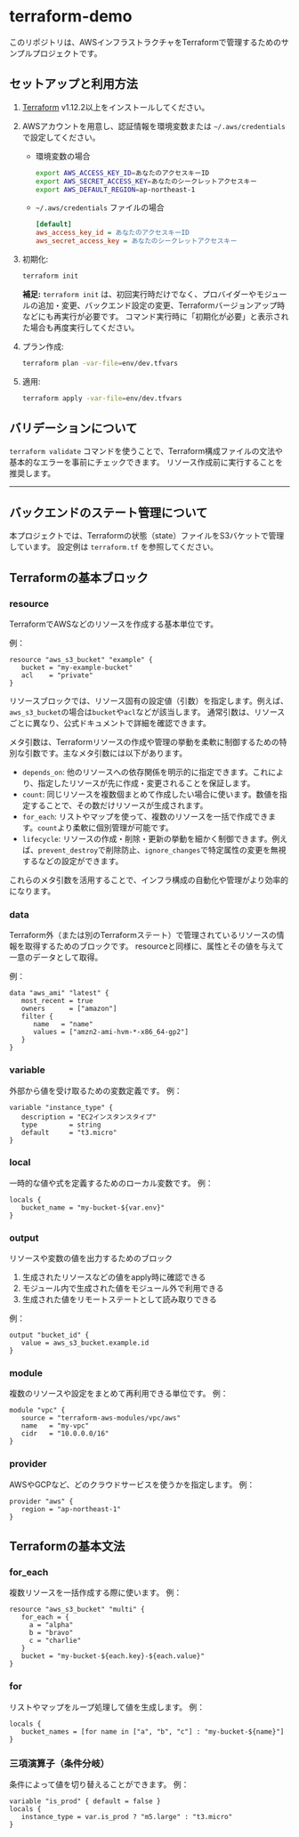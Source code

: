 # terraform-demo

このリポジトリは、AWSインフラストラクチャをTerraformで管理するためのサンプルプロジェクトです。

## セットアップと利用方法

1. [Terraform](https://www.terraform.io/downloads.html) v1.12.2以上をインストールしてください。
2. AWSアカウントを用意し、認証情報を環境変数または `~/.aws/credentials` で設定してください。
   - 環境変数の場合

     ```zsh
     export AWS_ACCESS_KEY_ID=あなたのアクセスキーID
     export AWS_SECRET_ACCESS_KEY=あなたのシークレットアクセスキー
     export AWS_DEFAULT_REGION=ap-northeast-1
     ```

   - `~/.aws/credentials` ファイルの場合

     ```ini
     [default]
     aws_access_key_id = あなたのアクセスキーID
     aws_secret_access_key = あなたのシークレットアクセスキー

3. 初期化:

   ```sh
   terraform init
   ```

    **補足:**
    `terraform init` は、初回実行時だけでなく、プロバイダーやモジュールの追加・変更、バックエンド設定の変更、Terraformバージョンアップ時などにも再実行が必要です。
    コマンド実行時に「初期化が必要」と表示された場合も再度実行してください。

4. プラン作成:

   ```sh
   terraform plan -var-file=env/dev.tfvars
   ```

5. 適用:

   ```sh
   terraform apply -var-file=env/dev.tfvars
   ```

## バリデーションについて

`terraform validate` コマンドを使うことで、Terraform構成ファイルの文法や基本的なエラーを事前にチェックできます。
リソース作成前に実行することを推奨します。

---

## バックエンドのステート管理について

本プロジェクトでは、Terraformの状態（state）ファイルをS3バケットで管理しています。
設定例は `terraform.tf` を参照してください。

## Terraformの基本ブロック

### resource

TerraformでAWSなどのリソースを作成する基本単位です。

例：

```hcl
resource "aws_s3_bucket" "example" {
   bucket = "my-example-bucket"
   acl    = "private"
}
```

リソースブロックでは、リソース固有の設定値（引数）を指定します。例えば、`aws_s3_bucket`の場合は`bucket`や`acl`などが該当します。
通常引数は、リソースごとに異なり、公式ドキュメントで詳細を確認できます。

メタ引数は、Terraformリソースの作成や管理の挙動を柔軟に制御するための特別な引数です。主なメタ引数には以下があります。

- `depends_on`: 他のリソースへの依存関係を明示的に指定できます。これにより、指定したリソースが先に作成・変更されることを保証します。
- `count`: 同じリソースを複数個まとめて作成したい場合に使います。数値を指定することで、その数だけリソースが生成されます。
- `for_each`: リストやマップを使って、複数のリソースを一括で作成できます。`count`より柔軟に個別管理が可能です。
- `lifecycle`: リソースの作成・削除・更新の挙動を細かく制御できます。例えば、`prevent_destroy`で削除防止、`ignore_changes`で特定属性の変更を無視するなどの設定ができます。

これらのメタ引数を活用することで、インフラ構成の自動化や管理がより効率的になります。

### data

Terraform外（または別のTerraformステート）で管理されているリソースの情報を取得するためのブロックです。
resourceと同様に、属性とその値を与えて一意のデータとして取得。

例：

```hcl
data "aws_ami" "latest" {
   most_recent = true
   owners      = ["amazon"]
   filter {
      name   = "name"
      values = ["amzn2-ami-hvm-*-x86_64-gp2"]
   }
}
```

### variable

外部から値を受け取るための変数定義です。
例：

```hcl
variable "instance_type" {
   description = "EC2インスタンスタイプ"
   type        = string
   default     = "t3.micro"
}
```

### local

一時的な値や式を定義するためのローカル変数です。
例：

```hcl
locals {
   bucket_name = "my-bucket-${var.env}"
}
```

### output

リソースや変数の値を出力するためのブロック

1. 生成されたリソースなどの値をapply時に確認できる
2. モジュール内で生成された値をモジュール外で利用できる
3. 生成された値をリモートステートとして読み取りできる

例：

```hcl
output "bucket_id" {
   value = aws_s3_bucket.example.id
}
```

### module

複数のリソースや設定をまとめて再利用できる単位です。
例：

```hcl
module "vpc" {
   source = "terraform-aws-modules/vpc/aws"
   name   = "my-vpc"
   cidr   = "10.0.0.0/16"
}
```

### provider

AWSやGCPなど、どのクラウドサービスを使うかを指定します。
例：

```hcl
provider "aws" {
   region = "ap-northeast-1"
}
```

## Terraformの基本文法

### for_each

複数リソースを一括作成する際に使います。
例：

```hcl
resource "aws_s3_bucket" "multi" {
   for_each = {
     a = "alpha"
     b = "bravo"
     c = "charlie"
   }
   bucket = "my-bucket-${each.key}-${each.value}"
}
```

### for

リストやマップをループ処理して値を生成します。
例：

```hcl
locals {
   bucket_names = [for name in ["a", "b", "c"] : "my-bucket-${name}"]
}
```

### 三項演算子（条件分岐）

条件によって値を切り替えることができます。
例：

```hcl
variable "is_prod" { default = false }
locals {
   instance_type = var.is_prod ? "m5.large" : "t3.micro"
}
```
